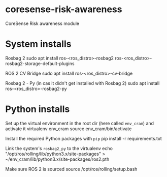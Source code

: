# coresense-risk-awareness
CoreSense Risk awareness  module


# System installs
Rosbag 2
    sudo apt install ros-<ros_distro>-rosbag2 ros-<ros_distro>-rosbag2-storage-default-plugins

ROS 2 CV Bridge
    sudo apt install ros-<ros_distro>-cv-bridge

Rosbag 2 - Py (in cas it didn't get installed with Rosbag 2)
    sudo apt install ros-<ros_distro>-rosbag2-py


# Python installs
Set up the virtual environment in the root dir (here called `env_cram`) and activate it
    virtualenv env_cram
    source env_cram/bin/activate

Install the required Python packages with `pip` 
    pip install -r requirements.txt

Link the system's `rosbag2_py` to the virtualenv
    echo "/opt/ros/rolling/lib/python3.x/site-packages" > ~/env_cram/lib/python3.x/site-packages/ros2.pth

Make sure ROS 2 is sourced
    source /opt/ros/rolling/setup.bash
